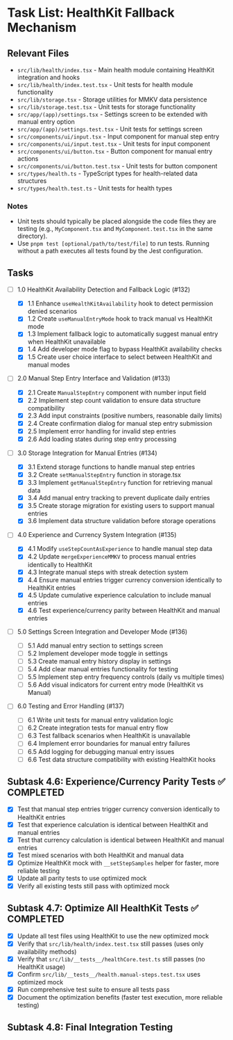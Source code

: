 # Task List: HealthKit Fallback Mechanism

## Relevant Files

- `src/lib/health/index.tsx` - Main health module containing HealthKit integration and hooks
- `src/lib/health/index.test.tsx` - Unit tests for health module functionality
- `src/lib/storage.tsx` - Storage utilities for MMKV data persistence
- `src/lib/storage.test.tsx` - Unit tests for storage functionality
- `src/app/(app)/settings.tsx` - Settings screen to be extended with manual entry option
- `src/app/(app)/settings.test.tsx` - Unit tests for settings screen
- `src/components/ui/input.tsx` - Input component for manual step entry
- `src/components/ui/input.test.tsx` - Unit tests for input component
- `src/components/ui/button.tsx` - Button component for manual entry actions
- `src/components/ui/button.test.tsx` - Unit tests for button component
- `src/types/health.ts` - TypeScript types for health-related data structures
- `src/types/health.test.ts` - Unit tests for health types

### Notes

- Unit tests should typically be placed alongside the code files they are testing (e.g., `MyComponent.tsx` and `MyComponent.test.tsx` in the same directory).
- Use `pnpm test [optional/path/to/test/file]` to run tests. Running without a path executes all tests found by the Jest configuration.

## Tasks

- [ ] 1.0 HealthKit Availability Detection and Fallback Logic (#132)

  - [x] 1.1 Enhance `useHealthKitAvailability` hook to detect permission denied scenarios
  - [x] 1.2 Create `useManualEntryMode` hook to track manual vs HealthKit mode
  - [x] 1.3 Implement fallback logic to automatically suggest manual entry when HealthKit unavailable
  - [x] 1.4 Add developer mode flag to bypass HealthKit availability checks
  - [x] 1.5 Create user choice interface to select between HealthKit and manual modes

- [ ] 2.0 Manual Step Entry Interface and Validation (#133)

  - [x] 2.1 Create `ManualStepEntry` component with number input field
  - [x] 2.2 Implement step count validation to ensure data structure compatibility
  - [x] 2.3 Add input constraints (positive numbers, reasonable daily limits)
  - [x] 2.4 Create confirmation dialog for manual step entry submission
  - [x] 2.5 Implement error handling for invalid step entries
  - [x] 2.6 Add loading states during step entry processing

- [ ] 3.0 Storage Integration for Manual Entries (#134)

  - [x] 3.1 Extend storage functions to handle manual step entries
  - [x] 3.2 Create `setManualStepEntry` function in storage.tsx
  - [x] 3.3 Implement `getManualStepEntry` function for retrieving manual data
  - [x] 3.4 Add manual entry tracking to prevent duplicate daily entries
  - [x] 3.5 Create storage migration for existing users to support manual entries
  - [x] 3.6 Implement data structure validation before storage operations

- [ ] 4.0 Experience and Currency System Integration (#135)

  - [x] 4.1 Modify `useStepCountAsExperience` to handle manual step data
  - [x] 4.2 Update `mergeExperienceMMKV` to process manual entries identically to HealthKit
  - [x] 4.3 Integrate manual steps with streak detection system
  - [x] 4.4 Ensure manual entries trigger currency conversion identically to HealthKit entries
  - [x] 4.5 Update cumulative experience calculation to include manual entries
  - [x] 4.6 Test experience/currency parity between HealthKit and manual entries

- [ ] 5.0 Settings Screen Integration and Developer Mode (#136)

  - [ ] 5.1 Add manual entry section to settings screen
  - [ ] 5.2 Implement developer mode toggle in settings
  - [ ] 5.3 Create manual entry history display in settings
  - [ ] 5.4 Add clear manual entries functionality for testing
  - [ ] 5.5 Implement step entry frequency controls (daily vs multiple times)
  - [ ] 5.6 Add visual indicators for current entry mode (HealthKit vs Manual)

- [ ] 6.0 Testing and Error Handling (#137)
  - [ ] 6.1 Write unit tests for manual entry validation logic
  - [ ] 6.2 Create integration tests for manual entry flow
  - [ ] 6.3 Test fallback scenarios when HealthKit is unavailable
  - [ ] 6.4 Implement error boundaries for manual entry failures
  - [ ] 6.5 Add logging for debugging manual entry issues
  - [ ] 6.6 Test data structure compatibility with existing HealthKit hooks

## Subtask 4.6: Experience/Currency Parity Tests ✅ COMPLETED

- [x] Test that manual step entries trigger currency conversion identically to HealthKit entries
- [x] Test that experience calculation is identical between HealthKit and manual entries
- [x] Test that currency calculation is identical between HealthKit and manual entries
- [x] Test mixed scenarios with both HealthKit and manual data
- [x] Optimize HealthKit mock with `__setStepSamples` helper for faster, more reliable testing
- [x] Update all parity tests to use optimized mock
- [x] Verify all existing tests still pass with optimized mock

## Subtask 4.7: Optimize All HealthKit Tests ✅ COMPLETED

- [x] Update all test files using HealthKit to use the new optimized mock
- [x] Verify that `src/lib/health/index.test.tsx` still passes (uses only availability methods)
- [x] Verify that `src/lib/__tests__/healthCore.test.ts` still passes (no HealthKit usage)
- [x] Confirm `src/lib/__tests__/health.manual-steps.test.tsx` uses optimized mock
- [x] Run comprehensive test suite to ensure all tests pass
- [x] Document the optimization benefits (faster test execution, more reliable testing)

## Subtask 4.8: Final Integration Testing
